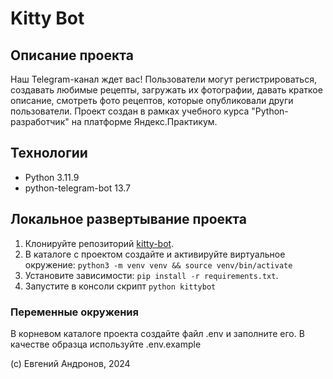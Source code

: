 # Kitty Bot

## Описание проекта
Наш Telegram-канал ждет вас!
Пользователи могут регистрироваться, создавать любимые рецепты, загружать их фотографии, давать краткое описание, смотреть фото рецептов, которые опубликовали други пользователи.
Проект создан в рамках учебного курса "Python-разработчик" на платформе Яндекс.Практикум. 

## Технологии
 - Python 3.11.9
 - python-telegram-bot 13.7


## Локальное развертывание проекта
1. Клонируйте репозиторий [kitty-bot](git@github.com:syberflea/kitty_bot.git).
2. В каталоге с проектом создайте и активируйте виртуальное окружение: `python3 -m venv venv && source venv/bin/activate`
3. Установите зависимости: `pip install -r requirements.txt`.  
4. Запустите в консоли скрипт `python kittybot`

### Переменные окружения
В корневом каталоге проекта создайте файл .env и заполните его. В качестве образца используйте .env.example

(с) Евгений Андронов, 2024
